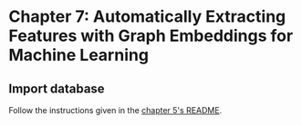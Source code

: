 # Chapter 7: Automatically Extracting Features with Graph Embeddings for Machine Learning 

## Import database

Follow the instructions given in the [chapter 5's README](../Chapter05/README.md).
